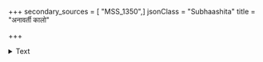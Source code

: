 +++
secondary_sources = [ "MSS_1350",]
jsonClass = "Subhaashita"
title = "अनावर्ती कालो"

+++

<details><summary>Text</summary>

अनावर्ती कालो व्रजति स वृथा तन्न गणितं दशास्तास्ताः सोढा व्यसनशतसंपातविधुराः।  
कियद्वा वक्ष्यामः किमिव बत नात्मन्युपकृतं वयं यावत्तावत् पुनरपि तदेव व्यवसितम्॥
</details>
